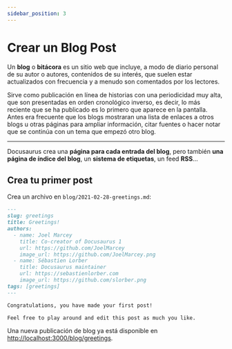 ```yaml
---
sidebar_position: 3
---
```


# Crear un Blog Post

Un **blog​** o **bitácora​** es un sitio web que incluye, a modo de diario personal de su autor o autores, contenidos de su interés, que suelen estar actualizados con frecuencia y a menudo son comentados por los lectores.

Sirve como publicación en línea de historias con una periodicidad muy alta, que son presentadas en orden cronológico inverso, es decir, lo más reciente que se ha publicado es lo primero que aparece en la pantalla. Antes era frecuente que los blogs mostraran una lista de enlaces a otros blogs u otras páginas para ampliar información, citar fuentes o hacer notar que se continúa con un tema que empezó otro blog.​

---

Docusaurus crea una **página para cada entrada del blog**, pero también **una página de índice del blog**, un **sistema de etiquetas**, un feed **RSS**...

## Crea tu primer post

Crea un archivo en `blog/2021-02-28-greetings.md`:

```md title="blog/2021-02-28-greetings.md"
---
slug: greetings
title: Greetings!
authors:
  - name: Joel Marcey
    title: Co-creator of Docusaurus 1
    url: https://github.com/JoelMarcey
    image_url: https://github.com/JoelMarcey.png
  - name: Sébastien Lorber
    title: Docusaurus maintainer
    url: https://sebastienlorber.com
    image_url: https://github.com/slorber.png
tags: [greetings]
---

Congratulations, you have made your first post!

Feel free to play around and edit this post as much you like.
```

Una nueva publicación de blog ya está disponible en [http://localhost:3000/blog/greetings](http://localhost:3000/blog/greetings).
